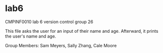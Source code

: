 # lab6
CMPINF0010 lab 6 version control group 26

This file asks the user for an input of their name and age. Afterward, it prints the user's name and age.

Group Members: Sam Meyers, Sally Zhang, Cale Moore